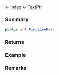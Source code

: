 ← [Index](Api-Index) ← [TextPtr](VRage.Game.ModAPI.Ingame.Utilities.TextPtr)

### Summary

```csharp
public int FindLineNo()
```

### Returns

### Example

### Remarks

